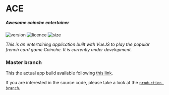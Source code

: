 # ACE
##### _Awesome coinche entertainer_
![version](https://img.shields.io/badge/dynamic/json.svg?label=version&url=https%3A%2F%2Fraw.githubusercontent.com%2FNikolaLohinski%2Face%2Fproduction%2Fpackage.json&query=version&colorB=%23d15c45)
![licence](https://img.shields.io/github/license/nikolalohinski/ace.svg)
![size](https://img.shields.io/github/repo-size/nikolalohinski/ace.svg)

_This is an entertaining application built with VueJS to play the popular french card game Coinche. It is currently 
under development._

### Master branch

This the actual app build available following [this link](https://nikolalohinski.github.io/ace).

If you are interested in the source code, please take a look at the 
[`production branch`](https://github.com/NikolaLohinski/ace/tree/production).